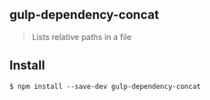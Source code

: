 ## gulp-dependency-concat

> Lists relative paths in a file

## Install
```
$ npm install --save-dev gulp-dependency-concat
```